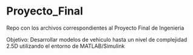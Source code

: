 # Proyecto_Final
Repo con los archivos correspondientes al Proyecto Final de Ingenieria

Objetivo:
Desarrollar modelos de vehiculo hasta un nivel de complejidad 2.5D utilizando el entorno de MATLAB/Simulink
